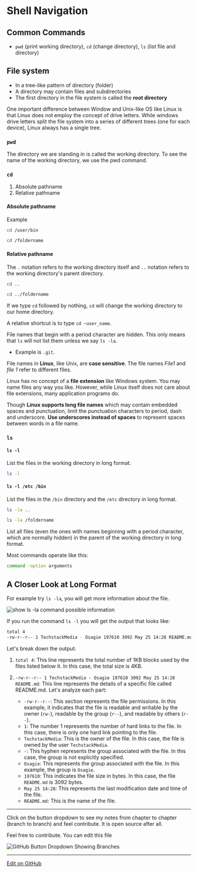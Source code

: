 # Shell Navigation

## Common Commands

- `pwd` (print working directory), `cd` (change directory), `ls` (list file and directory)

## File system

- In a tree-like pattern of directory (folder)
- A directory may contain files and subdirectories
- The first directory in the file system is called the **root directory**

One important difference between Window and Unix-like OS like Linux is that Linux does not employ the concept of drive letters. While windows drive letters split the file system into a series of different trees (one for each device), Linux always has a single tree.

### `pwd`

The directory we are standing in is called the working directory. To see the name of the working directory, we use the pwd command.

### `cd`

1. Absolute pathname
2. Relative pathname

#### Absolute pathname

Example

```sh
cd /user/bin
```

```sh
cd /foldername
```

#### Relative pathname

The `.` notation refers to the working directory itself and `..` notation refers to the working directory's parent directory.

```sh
cd ..
```

```sh
cd ../foldername
```

If we type `cd` followed by nothing, `cd` will change the working directory to our home directory.

A relative shortcut is to type `cd ~user_name`.

File names that begin with a period character are hidden. This only means that `ls` will not list them unless we say `ls -la`.

- Example is `.git`.

File names in **Linux**, like Unix, are **case sensitive**. The file names _File1_ and _file 1_ refer to different files.

Linux has no concept of a **file extension** like Windows system. You may name files any way you like. However, while Linux itself does not care about file extensions, many application programs do.

Though **Linux supports long file names** which may contain embedded spaces and punctuation, limit the punctuation characters to period, dash and underscore. **Use underscores instead of spaces** to represent spaces between words in a file name.

### `ls`

#### `ls -l`

List the files in the working directory in long format.

```sh
ls -l
```

#### `ls -l /etc /bin`

List the files in the `/bin` directory and the `/etc` directory in long format.

```sh
ls -la ..
```

```sh
ls -la /foldername
```

List all files (even the ones with names beginning with a period character, which are normally hidden) in the parent of the working directory in long format.

Most commands operate like this:

```sh
command -option arguments
```

## A Closer Look at Long Format

For example try `ls -la`, you will get more information about the file.

![show ls -la command possible information](https://res.cloudinary.com/bizstak/image/upload/v1685049199/ls-la-command-info_kgiglf.png)

If you run the command `ls -l` you will get the output that looks like:

```sh
total 4
-rw-r--r-- 1 TechstackMedia - Osagie 197610 3092 May 25 14:28 README.md
```

Let's break down the output:

1. `total 4`: This line represents the total number of 1KB blocks used by the files listed below it. In this case, the total size is 4KB.

2. `-rw-r--r-- 1 TechstackMedia - Osagie 197610 3092 May 25 14:28 README.md`: This line represents the details of a specific file called README.md. Let's analyze each part:
   - `-rw-r--r--`: This section represents the file permissions. In this example, it indicates that the file is readable and writable by the owner (`rw-`), readable by the group (`r--`), and readable by others (`r--`).
   - `1`: The number 1 represents the number of hard links to the file. In this case, there is only one hard link pointing to the file.
   - `TechstackMedia`: This is the owner of the file. In this case, the file is owned by the user `TechstackMedia`.
   - `-`: This hyphen represents the group associated with the file. In this case, the group is not explicitly specified.
   - `Osagie`: This represents the group associated with the file. In this example, the group is `Osagie`.
   - `197610`: This indicates the file size in bytes. In this case, the file `README.md` is 3092 bytes.
   - `May 25 14:28`: This represents the last modification date and time of the file.
   - `README.md`: This is the name of the file.

---

Click on the button dropdown to see my notes from chapter to chapter (branch to branch) and feel contribute. It is open source after all.

Feel free to contribute. You can edit this file

![GitHub Button Dropdown Showing Branches](https://res.cloudinary.com/bizstak/image/upload/v1685042613/github-button-dropdown_qu4m2l.jpg)

---

[Edit on GitHub](https://github.com/techstackmedia/software-engineering-series/edit/main/README.md)
